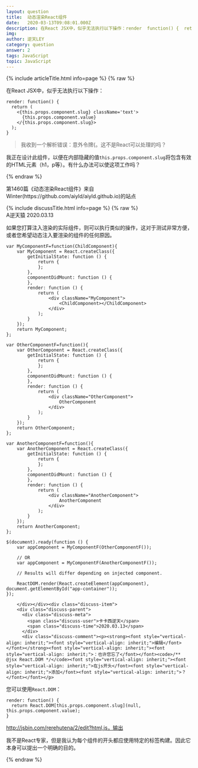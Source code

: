 ```yaml
---
layout: question
title:  动态渲染React组件
date:   2020-03-13T09:08:01.000Z
description: 在React JSX中，似乎无法执行以下操作：render  function() {  return (    <{this.props.c...
img: 
author: 逆天LEY
category: question
answer: 2
tags: JavaScript
topic: JavaScript
---
```

<div class="article-root">
  <div class="article">
    {% include articleTitle.html info=page %}
    {% raw %}
    <div class="article-content"><p><font style="vertical-align: inherit;"><font style="vertical-align: inherit;">在React JSX中，似乎无法执行以下操作：</font></font></p>

<p></p><div class="snippet" data-lang="js" data-hide="false" data-console="false" data-babel="false">
<div class="snippet-code">
<pre class="snippet-code-js lang-js prettyprint-override"><code>render: function() {<font></font>
  return (<font></font>
    &lt;{this.props.component.slug} className='text'&gt;<font></font>
      {this.props.component.value}<font></font>
    &lt;/{this.props.component.slug}&gt;<font></font>
  );<font></font>
}</code></pre>
</div>
</div>
<p></p>

<blockquote>
  <p><font style="vertical-align: inherit;"><font style="vertical-align: inherit;">我收到一个解析错误：意外令牌{。</font><font style="vertical-align: inherit;">这不是React可以处理的吗？</font></font></p>
</blockquote>

<p><font style="vertical-align: inherit;"><font style="vertical-align: inherit;">我正在设计此组件，以便在内部隐藏的值</font></font><code>this.props.component.slug</code><font style="vertical-align: inherit;"><font style="vertical-align: inherit;">将包含有效的HTML元素（h1，p等）。</font><font style="vertical-align: inherit;">有什么办法可以使这项工作吗？</font></font></p></div>
    {% endraw %}
  </div>
  <p class="winter_mark">第1460篇《动态渲染React组件》来自Winter(https://github.com/aiyld/aiyld.github.io)的站点</p>
  <div class="discuss-wrapper">
    {% include discussTitle.html info=page %}
    {% raw %}
    <div class="discuss-item">
        <div class="discuss-parent">
          <div class="discuss-meta">
            <span class="discuss-user">A逆天猿</span>
            <span class="discuss-time">2020.03.13</span>
          </div>
          <div class="discuss-comment"><p><font style="vertical-align: inherit;"><font style="vertical-align: inherit;">如果您打算注入渲染的实际组件，则可以执行类似的操作，这对于测试非常方便，或者您希望动态注入要渲染的组件的任何原因。</font></font></p>

<pre><code>var MyComponentF=function(ChildComponent){<font></font>
    var MyComponent = React.createClass({<font></font>
        getInitialState: function () {<font></font>
            return {<font></font>
            };<font></font>
        },<font></font>
        componentDidMount: function () {<font></font>
        },<font></font>
        render: function () {<font></font>
            return (<font></font>
                &lt;div className="MyComponent"&gt;<font></font>
                    &lt;ChildComponent&gt;&lt;/ChildComponent&gt;<font></font>
                &lt;/div&gt;<font></font>
            );<font></font>
        }<font></font>
    });<font></font>
    return MyComponent;<font></font>
};<font></font>
<font></font>
var OtherComponentF=function(){<font></font>
    var OtherComponent = React.createClass({<font></font>
        getInitialState: function () {<font></font>
            return {<font></font>
            };<font></font>
        },<font></font>
        componentDidMount: function () {<font></font>
        },<font></font>
        render: function () {<font></font>
            return (<font></font>
                &lt;div className="OtherComponent"&gt;<font></font>
                    OtherComponent<font></font>
                &lt;/div&gt;<font></font>
            );<font></font>
        }<font></font>
    });<font></font>
    return OtherComponent;<font></font>
};<font></font>
<font></font>
var AnotherComponentF=function(){<font></font>
    var AnotherComponent = React.createClass({<font></font>
        getInitialState: function () {<font></font>
            return {<font></font>
            };<font></font>
        },<font></font>
        componentDidMount: function () {<font></font>
        },<font></font>
        render: function () {<font></font>
            return (<font></font>
                &lt;div className="AnotherComponent"&gt;<font></font>
                    AnotherComponent<font></font>
                &lt;/div&gt;<font></font>
            );<font></font>
        }<font></font>
    });<font></font>
    return AnotherComponent;<font></font>
};<font></font>
<font></font>
$(document).ready(function () {<font></font>
    var appComponent = MyComponentF(OtherComponentF());<font></font>
<font></font>
    // OR<font></font>
    var appComponent = MyComponentF(AnotherComponentF());<font></font>
<font></font>
    // Results will differ depending on injected component.<font></font>
<font></font>
    ReactDOM.render(React.createElement(appComponent), document.getElementById("app-container"));<font></font>
});<font></font>
</code></pre></div>
        </div></div><div class="discuss-item">
        <div class="discuss-parent">
          <div class="discuss-meta">
            <span class="discuss-user">卡卡西逆天</span>
            <span class="discuss-time">2020.03.13</span>
          </div>
          <div class="discuss-comment"><p><strong><font style="vertical-align: inherit;"><font style="vertical-align: inherit;">编辑</font></font></strong><font style="vertical-align: inherit;"><font style="vertical-align: inherit;">：也许您忘了</font></font><code>/** @jsx React.DOM */</code><font style="vertical-align: inherit;"><font style="vertical-align: inherit;">在js开头</font><font style="vertical-align: inherit;">添加</font><font style="vertical-align: inherit;">？</font></font></p>

<p><font style="vertical-align: inherit;"><font style="vertical-align: inherit;">您可以使用</font></font><code>React.DOM</code><font style="vertical-align: inherit;"><font style="vertical-align: inherit;">：</font></font></p>

<pre><code>render: function() {<font></font>
  return React.DOM[this.props.component.slug](null, this.props.component.value);<font></font>
}<font></font>
</code></pre>

<p><a href="http://jsbin.com/rerehutena/2/edit?html,js,output" rel="nofollow"><font style="vertical-align: inherit;"><font style="vertical-align: inherit;">http://jsbin.com/rerehutena/2/edit?html,js，输出</font></font></a></p>

<p><font style="vertical-align: inherit;"><font style="vertical-align: inherit;">我不是React专家，但是我认为每个组件的开头都应使用特定的标签构建。</font><font style="vertical-align: inherit;">因此它本身可以提出一个明确的目的。</font></font></p></div>
        </div></div>
    {% endraw %}
  </div>
<div>
